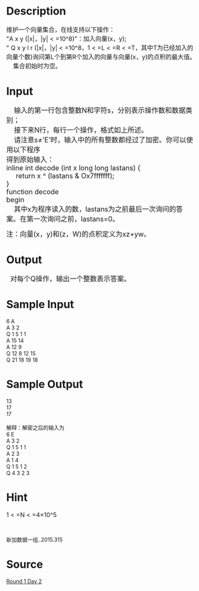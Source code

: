 
# Description

<div class="content"><p><span style="font-size: medium">维护一个向量集合，在线支持以下操作：<br/>
&#34;A x y (|x|，|y| &lt; =10^8)&#34;：加入向量(x，y);<br/>
&#34; Q x y l r (|x|，|y| &lt; =10^8，1 &lt; =L &lt; =R &lt; =T，其中T为已经加入的向量个数)询问第L个到第R个加入的向量与向量(x，y)的点积的最大值。<br/>
    集合初始时为空。<br/>
</span></p></div>

# Input

<div class="content"><p><font size="4">    输入的第一行包含整数N和字符s，分别表示操作数和数据类别；<br/>
    接下来N行，每行一个操作，格式如上所述。<br/>
    请注意s≠&#39;E&#39;时，输入中的所有整数都经过了加密。你可以使用以下程序<br/>
得到原始输入：<br/>
inline int decode (int x long long lastans) {<br/>
     return x ^ (lastans &amp; Ox7fffffff);<br/>
}<br/>
function decode<br/>
begin<br/>
    其中x为程序读入的数，lastans为之前最后一次询问的答案。在第一次询问之前，lastans=0。<br/>
</font></p>
<p><font size="4">注：向量(x，y)和(z，W)的点积定义为xz+yw。<br/>
</font></p></div>

# Output

<div class="content"><p><font size="4">  对每个Q操作，输出一个整数表示答案。<br/>
</font></p></div>

# Sample Input

<div class="content"><span class="sampledata">    6 A<br/>
    A 3 2<br/>
    Q 1 5 1 1<br/>
    A 15 14<br/>
    A 12 9<br/>
    Q 12 8 12 15<br/>
    Q 21 18 19 18<br/>
</span></div>

# Sample Output

<div class="content"><span class="sampledata">    13<br/>
    17<br/>
    17<br/>
<br/>
解释：解密之后的输入为<br/>
  6 E<br/>
    A 3 2<br/>
    Q 1 5 1 1<br/>
    A 2 3<br/>
    A 1 4<br/>
    Q 1 5 1 2<br/>
    Q 4 3 2 3</span></div>

# Hint

<div class="content"><p></p><p><span style="font-size: medium">1 &lt; =N &lt; =4×10^5</span></p><br/>
<p>新加数据一组..2015.315</p><p></p></div>

# Source

<div class="content"><p><a href="problemset.php?search=Round 1 Day 2">Round 1 Day 2</a></p></div>

